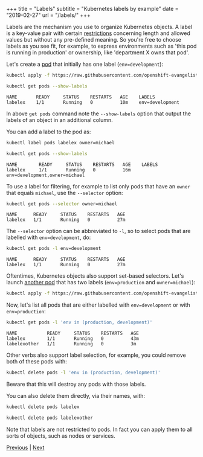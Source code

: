 +++
title = "Labels"
subtitle = "Kubernetes labels by example"
date = "2019-02-27"
url = "/labels/"
+++

Labels are the mechanism you use to organize Kubernetes objects. A label is a key-value
pair with certain [restrictions](https://kubernetes.io/docs/concepts/overview/working-with-objects/labels/#syntax-and-character-set)
concerning length and allowed values but without any pre-defined meaning.
So you're free to choose labels as you see fit, for example, to express
environments such as 'this pod is running in production' or ownership,
like 'department X owns that pod'.

Let's create a [pod](https://github.com/openshift-evangelists/kbe/blob/main/specs/labels/pod.yaml) that initially has one label (`env=development`):


```bash
kubectl apply -f https://raw.githubusercontent.com/openshift-evangelists/kbe/main/specs/labels/pod.yaml
```
```bash
kubectl get pods --show-labels
```
```cat
NAME       READY     STATUS    RESTARTS   AGE    LABELS
labelex    1/1       Running   0          10m    env=development
```
In above `get pods` command note the `--show-labels` option that output the
labels of an object in an additional column.

You can add a label to the pod as:

```bash
kubectl label pods labelex owner=michael
```
```bash
kubectl get pods --show-labels
```
```cat
NAME        READY     STATUS    RESTARTS   AGE    LABELS
labelex     1/1       Running   0          16m    env=development,owner=michael
```

To use a label for filtering, for example to list only pods that have an
`owner` that equals `michael`, use the `--selector` option:

```bash
kubectl get pods --selector owner=michael
```
```cat
NAME      READY     STATUS    RESTARTS   AGE
labelex   1/1       Running   0          27m
```

The `--selector` option can be abbreviated to `-l`, so to select pods that are
labelled with `env=development`, do:

```bash
kubectl get pods -l env=development
```
```cat
NAME      READY     STATUS    RESTARTS   AGE
labelex   1/1       Running   0          27m
```

Oftentimes, Kubernetes objects also support set-based selectors.
Let's launch [another pod](https://github.com/openshift-evangelists/kbe/blob/main/specs/labels/anotherpod.yaml)
that has two labels (`env=production` and `owner=michael`):

```bash
kubectl apply -f https://raw.githubusercontent.com/openshift-evangelists/kbe/main/specs/labels/anotherpod.yaml
```

Now, let's list all pods that are either labelled with `env=development` or with
`env=production`:

```bash
kubectl get pods -l 'env in (production, development)'
```
```cat
NAME           READY     STATUS    RESTARTS   AGE
labelex        1/1       Running   0          43m
labelexother   1/1       Running   0          3m
```

Other verbs also support label selection, for example, you could
remove both of these pods with:

```bash
kubectl delete pods -l 'env in (production, development)'
```

Beware that this will destroy any pods with those labels.

You can also delete them directly, via their names, with:

```bash
kubectl delete pods labelex
```
```bash
kubectl delete pods labelexother
```

Note that labels are not restricted to pods. In fact you can apply them to
all sorts of objects, such as nodes or services.

[Previous](/pods) | [Next](/deployments)
